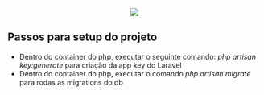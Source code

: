 <p align="center"><img src="https://laravel.com/assets/img/components/logo-laravel.svg"></p>

## Passos para setup do projeto

- Dentro do container do php, executar o seguinte comando: *php artisan key:generate* para criação da app key do Laravel
- Dentro do container do php, executar o comando *php artisan migrate* para rodas as migrations do db